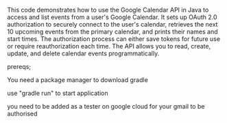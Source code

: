 

This code demonstrates how to use the Google Calendar API in Java to access and list events from a user's Google Calendar. It sets up OAuth 2.0 authorization to securely connect to the user's calendar, retrieves the next 10 upcoming events from the primary calendar, and prints their names and start times. The authorization process can either save tokens for future use or require reauthorization each time. The API allows you to read, create, update, and delete calendar events programmatically.



prereqs; 

You need a package manager to download gradle

use "gradle run" to start application

you need to be added as a tester on google cloud for your gmail to be authorised 
